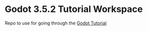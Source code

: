 # Godot 3.5.2 Tutorial Workspace

Repo to use for going through the [Godot Tutorial](https://gdquest.github.io/learn-gdscript/)
